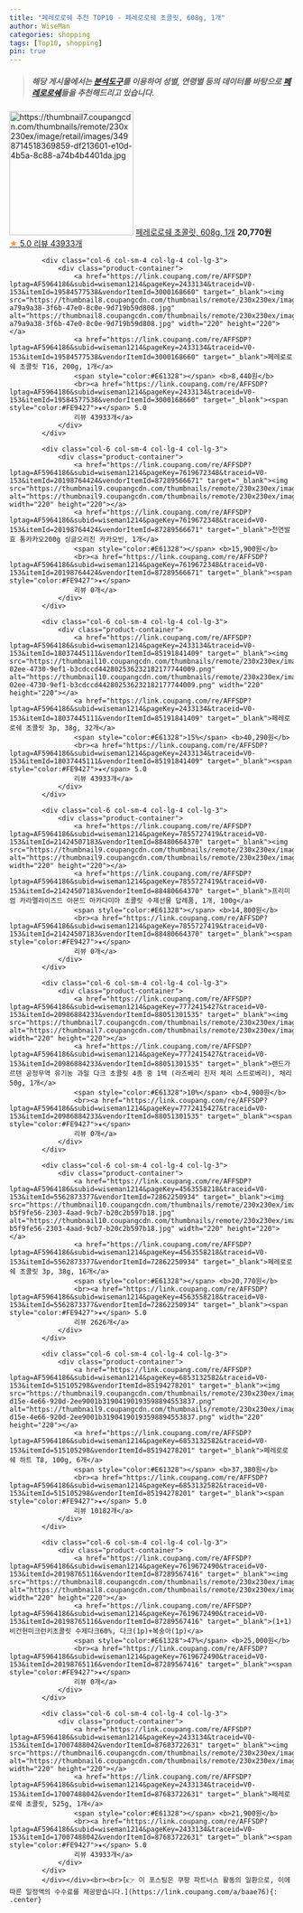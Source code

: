 ```yaml
---
title: "페레로로쉐 추천 TOP10 - 페레로로쉐 초콜릿, 608g, 1개"
author: WiseMan
categories: shopping
tags: [Top10, shopping]
pin: true
---
```


> ##### 해당 게시물에서는 [**분석도구**](https://itemscout.io/)를 이용하여 **성별**, **연령별** 등의 데이터를 바탕으로 [**페레로로쉐**](https://link.coupang.com/a/baae76)들을 추천해드리고 있습니다.
<div class="container"><div class="row">
            <div class="col-6 col-sm-4 col-lg-4 col-lg-3">
                <div class="product-container">
                    <a href="https://link.coupang.com/re/AFFSDP?lptag=AF5964186&subid=wiseman1214&pageKey=2433134&traceid=V0-153&itemId=17808666175&vendorItemId=71888140841" target="_blank"><img src="https://thumbnail7.coupangcdn.com/thumbnails/remote/230x230ex/image/retail/images/3498714518369859-df213601-e10d-4b5a-8c88-a74b4b4401da.jpg" alt="https://thumbnail7.coupangcdn.com/thumbnails/remote/230x230ex/image/retail/images/3498714518369859-df213601-e10d-4b5a-8c88-a74b4b4401da.jpg" width="220" height="220"></a>
                    <a href="https://link.coupang.com/re/AFFSDP?lptag=AF5964186&subid=wiseman1214&pageKey=2433134&traceid=V0-153&itemId=17808666175&vendorItemId=71888140841" target="_blank">페레로로쉐 초콜릿, 608g, 1개</a>
                    <span style="color:#E61328"></span> <b>20,770원</b>
                    <br><a href="https://link.coupang.com/re/AFFSDP?lptag=AF5964186&subid=wiseman1214&pageKey=2433134&traceid=V0-153&itemId=17808666175&vendorItemId=71888140841" target="_blank"><span style="color:#FE9427">★</span> 5.0
                    리뷰 43933개</a>
                </div>
            </div>
            
            <div class="col-6 col-sm-4 col-lg-4 col-lg-3">
                <div class="product-container">
                    <a href="https://link.coupang.com/re/AFFSDP?lptag=AF5964186&subid=wiseman1214&pageKey=2433134&traceid=V0-153&itemId=19584577538&vendorItemId=3000168660" target="_blank"><img src="https://thumbnail8.coupangcdn.com/thumbnails/remote/230x230ex/image/retail/images/2884711570421400-a79a9a38-3f6b-47e0-8c0e-9d719b59d808.jpg" alt="https://thumbnail8.coupangcdn.com/thumbnails/remote/230x230ex/image/retail/images/2884711570421400-a79a9a38-3f6b-47e0-8c0e-9d719b59d808.jpg" width="220" height="220"></a>
                    <a href="https://link.coupang.com/re/AFFSDP?lptag=AF5964186&subid=wiseman1214&pageKey=2433134&traceid=V0-153&itemId=19584577538&vendorItemId=3000168660" target="_blank">페레로로쉐 초콜릿 T16, 200g, 1개</a>
                    <span style="color:#E61328"></span> <b>8,440원</b>
                    <br><a href="https://link.coupang.com/re/AFFSDP?lptag=AF5964186&subid=wiseman1214&pageKey=2433134&traceid=V0-153&itemId=19584577538&vendorItemId=3000168660" target="_blank"><span style="color:#FE9427">★</span> 5.0
                    리뷰 43933개</a>
                </div>
            </div>
            
            <div class="col-6 col-sm-4 col-lg-4 col-lg-3">
                <div class="product-container">
                    <a href="https://link.coupang.com/re/AFFSDP?lptag=AF5964186&subid=wiseman1214&pageKey=7619672348&traceid=V0-153&itemId=20198764424&vendorItemId=87289566671" target="_blank"><img src="https://thumbnail9.coupangcdn.com/thumbnails/remote/230x230ex/image/vendor_inventory/affd/1965c23a557d157da64dc3e148c569e7b191dcb55bb66fbff565fdd73f65.jpeg" alt="https://thumbnail9.coupangcdn.com/thumbnails/remote/230x230ex/image/vendor_inventory/affd/1965c23a557d157da64dc3e148c569e7b191dcb55bb66fbff565fdd73f65.jpeg" width="220" height="220"></a>
                    <a href="https://link.coupang.com/re/AFFSDP?lptag=AF5964186&subid=wiseman1214&pageKey=7619672348&traceid=V0-153&itemId=20198764424&vendorItemId=87289566671" target="_blank">천연발효 통카카오200g 싱글오리진 카카오빈, 1개</a>
                    <span style="color:#E61328"></span> <b>15,900원</b>
                    <br><a href="https://link.coupang.com/re/AFFSDP?lptag=AF5964186&subid=wiseman1214&pageKey=7619672348&traceid=V0-153&itemId=20198764424&vendorItemId=87289566671" target="_blank"><span style="color:#FE9427">★</span> 
                    리뷰 0개</a>
                </div>
            </div>
            
            <div class="col-6 col-sm-4 col-lg-4 col-lg-3">
                <div class="product-container">
                    <a href="https://link.coupang.com/re/AFFSDP?lptag=AF5964186&subid=wiseman1214&pageKey=2433134&traceid=V0-153&itemId=18037445111&vendorItemId=85191841409" target="_blank"><img src="https://thumbnail10.coupangcdn.com/thumbnails/remote/230x230ex/image/retail/images/1ab88d0d-02ee-4730-9ef1-b3cdccd442802536232182177744009.png" alt="https://thumbnail10.coupangcdn.com/thumbnails/remote/230x230ex/image/retail/images/1ab88d0d-02ee-4730-9ef1-b3cdccd442802536232182177744009.png" width="220" height="220"></a>
                    <a href="https://link.coupang.com/re/AFFSDP?lptag=AF5964186&subid=wiseman1214&pageKey=2433134&traceid=V0-153&itemId=18037445111&vendorItemId=85191841409" target="_blank">페레로로쉐 초콜릿 3p, 38g, 32개</a>
                    <span style="color:#E61328">15%</span> <b>40,290원</b>
                    <br><a href="https://link.coupang.com/re/AFFSDP?lptag=AF5964186&subid=wiseman1214&pageKey=2433134&traceid=V0-153&itemId=18037445111&vendorItemId=85191841409" target="_blank"><span style="color:#FE9427">★</span> 5.0
                    리뷰 43933개</a>
                </div>
            </div>
            
            <div class="col-6 col-sm-4 col-lg-4 col-lg-3">
                <div class="product-container">
                    <a href="https://link.coupang.com/re/AFFSDP?lptag=AF5964186&subid=wiseman1214&pageKey=7855727419&traceid=V0-153&itemId=21424507183&vendorItemId=88480664370" target="_blank"><img src="https://thumbnail9.coupangcdn.com/thumbnails/remote/230x230ex/image/vendor_inventory/a910/6b43f9af48d0e2031f592bc16b015543a9bc7ddfa65c011edea596d03dab.jpg" alt="https://thumbnail9.coupangcdn.com/thumbnails/remote/230x230ex/image/vendor_inventory/a910/6b43f9af48d0e2031f592bc16b015543a9bc7ddfa65c011edea596d03dab.jpg" width="220" height="220"></a>
                    <a href="https://link.coupang.com/re/AFFSDP?lptag=AF5964186&subid=wiseman1214&pageKey=7855727419&traceid=V0-153&itemId=21424507183&vendorItemId=88480664370" target="_blank">프리미엄 카라멜라이즈드 아몬드 마카다미아 초콜릿 수제선물 답례품, 1개, 100g</a>
                    <span style="color:#E61328"></span> <b>14,800원</b>
                    <br><a href="https://link.coupang.com/re/AFFSDP?lptag=AF5964186&subid=wiseman1214&pageKey=7855727419&traceid=V0-153&itemId=21424507183&vendorItemId=88480664370" target="_blank"><span style="color:#FE9427">★</span> 
                    리뷰 0개</a>
                </div>
            </div>
            
            <div class="col-6 col-sm-4 col-lg-4 col-lg-3">
                <div class="product-container">
                    <a href="https://link.coupang.com/re/AFFSDP?lptag=AF5964186&subid=wiseman1214&pageKey=7772415427&traceid=V0-153&itemId=20986884233&vendorItemId=88051301535" target="_blank"><img src="https://thumbnail7.coupangcdn.com/thumbnails/remote/230x230ex/image/vendor_inventory/9c60/d3fc4cc9747488585113103dabf587a8c6f8e2fdcd8721a4f1dee12426d5.jpg" alt="https://thumbnail7.coupangcdn.com/thumbnails/remote/230x230ex/image/vendor_inventory/9c60/d3fc4cc9747488585113103dabf587a8c6f8e2fdcd8721a4f1dee12426d5.jpg" width="220" height="220"></a>
                    <a href="https://link.coupang.com/re/AFFSDP?lptag=AF5964186&subid=wiseman1214&pageKey=7772415427&traceid=V0-153&itemId=20986884233&vendorItemId=88051301535" target="_blank">랜드가르텐 공정무역 유기농 과일 다크 초콜릿 4종 중 1택 (라즈베리 진저 체리 스트로베리), 체리 50g, 1개</a>
                    <span style="color:#E61328">10%</span> <b>4,900원</b>
                    <br><a href="https://link.coupang.com/re/AFFSDP?lptag=AF5964186&subid=wiseman1214&pageKey=7772415427&traceid=V0-153&itemId=20986884233&vendorItemId=88051301535" target="_blank"><span style="color:#FE9427">★</span> 
                    리뷰 0개</a>
                </div>
            </div>
            
            <div class="col-6 col-sm-4 col-lg-4 col-lg-3">
                <div class="product-container">
                    <a href="https://link.coupang.com/re/AFFSDP?lptag=AF5964186&subid=wiseman1214&pageKey=4563558218&traceid=V0-153&itemId=5562873377&vendorItemId=72862250934" target="_blank"><img src="https://thumbnail10.coupangcdn.com/thumbnails/remote/230x230ex/image/retail/images/2881899050912964-b5f9fe56-2303-4aad-9cb7-b20c2b597b18.jpg" alt="https://thumbnail10.coupangcdn.com/thumbnails/remote/230x230ex/image/retail/images/2881899050912964-b5f9fe56-2303-4aad-9cb7-b20c2b597b18.jpg" width="220" height="220"></a>
                    <a href="https://link.coupang.com/re/AFFSDP?lptag=AF5964186&subid=wiseman1214&pageKey=4563558218&traceid=V0-153&itemId=5562873377&vendorItemId=72862250934" target="_blank">페레로로쉐 초콜릿 3p, 38g, 16개</a>
                    <span style="color:#E61328"></span> <b>20,770원</b>
                    <br><a href="https://link.coupang.com/re/AFFSDP?lptag=AF5964186&subid=wiseman1214&pageKey=4563558218&traceid=V0-153&itemId=5562873377&vendorItemId=72862250934" target="_blank"><span style="color:#FE9427">★</span> 5.0
                    리뷰 2626개</a>
                </div>
            </div>
            
            <div class="col-6 col-sm-4 col-lg-4 col-lg-3">
                <div class="product-container">
                    <a href="https://link.coupang.com/re/AFFSDP?lptag=AF5964186&subid=wiseman1214&pageKey=6853132582&traceid=V0-153&itemId=515105298&vendorItemId=85194278201" target="_blank"><img src="https://thumbnail9.coupangcdn.com/thumbnails/remote/230x230ex/image/retail/images/9230333d-d15e-4e66-920d-2ee9001b31904190193598894553837.png" alt="https://thumbnail9.coupangcdn.com/thumbnails/remote/230x230ex/image/retail/images/9230333d-d15e-4e66-920d-2ee9001b31904190193598894553837.png" width="220" height="220"></a>
                    <a href="https://link.coupang.com/re/AFFSDP?lptag=AF5964186&subid=wiseman1214&pageKey=6853132582&traceid=V0-153&itemId=515105298&vendorItemId=85194278201" target="_blank">페레로로쉐 하트 T8, 100g, 6개</a>
                    <span style="color:#E61328"></span> <b>37,380원</b>
                    <br><a href="https://link.coupang.com/re/AFFSDP?lptag=AF5964186&subid=wiseman1214&pageKey=6853132582&traceid=V0-153&itemId=515105298&vendorItemId=85194278201" target="_blank"><span style="color:#FE9427">★</span> 5.0
                    리뷰 10182개</a>
                </div>
            </div>
            
            <div class="col-6 col-sm-4 col-lg-4 col-lg-3">
                <div class="product-container">
                    <a href="https://link.coupang.com/re/AFFSDP?lptag=AF5964186&subid=wiseman1214&pageKey=7619672490&traceid=V0-153&itemId=20198765116&vendorItemId=87289567416" target="_blank"><img src="https://thumbnail8.coupangcdn.com/thumbnails/remote/230x230ex/image/vendor_inventory/093d/ba67577a7bd67af8df8b22547aa607d3fabe1d02a96f46d30540feccc624.jpeg" alt="https://thumbnail8.coupangcdn.com/thumbnails/remote/230x230ex/image/vendor_inventory/093d/ba67577a7bd67af8df8b22547aa607d3fabe1d02a96f46d30540feccc624.jpeg" width="220" height="220"></a>
                    <a href="https://link.coupang.com/re/AFFSDP?lptag=AF5964186&subid=wiseman1214&pageKey=7619672490&traceid=V0-153&itemId=20198765116&vendorItemId=87289567416" target="_blank">(1+1) 비건현미크런키초콜릿 수제다크60%, 다크(1p)+복숭아(1p)</a>
                    <span style="color:#E61328">47%</span> <b>25,000원</b>
                    <br><a href="https://link.coupang.com/re/AFFSDP?lptag=AF5964186&subid=wiseman1214&pageKey=7619672490&traceid=V0-153&itemId=20198765116&vendorItemId=87289567416" target="_blank"><span style="color:#FE9427">★</span> 
                    리뷰 0개</a>
                </div>
            </div>
            
            <div class="col-6 col-sm-4 col-lg-4 col-lg-3">
                <div class="product-container">
                    <a href="https://link.coupang.com/re/AFFSDP?lptag=AF5964186&subid=wiseman1214&pageKey=2433134&traceid=V0-153&itemId=17007488042&vendorItemId=87683722631" target="_blank"><img src="https://thumbnail6.coupangcdn.com/thumbnails/remote/230x230ex/image/vendor_inventory/b843/5f59c5b6bebed194ce2bfbdca9a3911f3a67c2a17ec6df45556b75bdcf42.jpg" alt="https://thumbnail6.coupangcdn.com/thumbnails/remote/230x230ex/image/vendor_inventory/b843/5f59c5b6bebed194ce2bfbdca9a3911f3a67c2a17ec6df45556b75bdcf42.jpg" width="220" height="220"></a>
                    <a href="https://link.coupang.com/re/AFFSDP?lptag=AF5964186&subid=wiseman1214&pageKey=2433134&traceid=V0-153&itemId=17007488042&vendorItemId=87683722631" target="_blank">페레로로쉐 초콜릿, 525g, 1개</a>
                    <span style="color:#E61328"></span> <b>21,900원</b>
                    <br><a href="https://link.coupang.com/re/AFFSDP?lptag=AF5964186&subid=wiseman1214&pageKey=2433134&traceid=V0-153&itemId=17007488042&vendorItemId=87683722631" target="_blank"><span style="color:#FE9427">★</span> 5.0
                    리뷰 43933개</a>
                </div>
            </div>
            </div></div><br><br>[👉 이 포스팅은 쿠팡 파트너스 활동의 일환으로, 이에 따른 일정액의 수수료를 제공받습니다.](https://link.coupang.com/a/baae76){: .center}